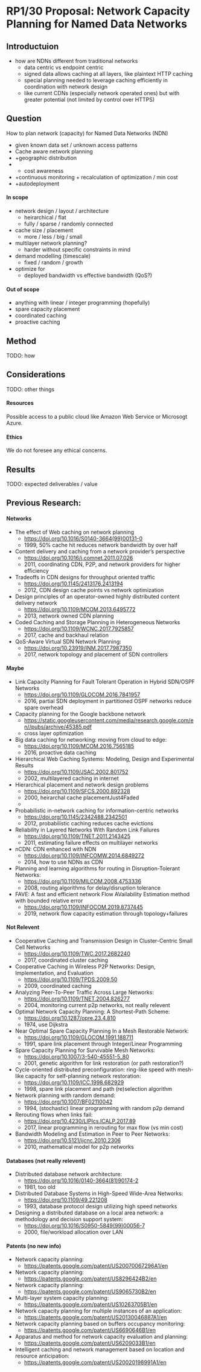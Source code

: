# RP1/30 Proposal: Network Capacity Planning for Named Data Networks

## Introductuion

- how are NDNs different from traditional networks
  - data centric vs endpoint centric
  - signed data allows caching at all layers, like plaintext HTTP caching
  - special planning needed to leverage caching efficiently in coordination with network design
  - like current CDNs (especially network operated ones) but with greater potential (not limited by control over HTTPS)

## Question

How to plan network (capacity) for Named Data Networks (NDN)

- given known data set / unknown access patterns
- Cache aware network planning
- +geographic distribution
- - cost awareness
- +continuous monitoring + recalculation of optimization / min cost
- +autodeployment

#### In scope

- network design / layout / architecture
  - heirarchical / flat
  - fully / sparse / randomly connected
- cache size / placement
  - more / less / big / small
- multilayer network planning?
  - harder without specific constraints in mind
- demand modelling (timescale)
  - fixed / random / growth
- optimize for
  - deployed bandwidth vs effective bandwidth (QoS?)

#### Out of scope

- anything with linear / integer programming (hopefully)
- spare capacity placement
- coordinated caching
- proactive caching

## Method

TODO: how

## Considerations

TODO: other things

#### Resources

Possible access to a public cloud like Amazon Web Service or Microsogt Azure.

#### Ethics

We do not foresee any ethical concerns.

## Results

TODO: expected deliverables / value

## Previous Research:

#### Networks

- The effect of Web caching on network planning
  - https://doi.org/10.1016/S0140-3664(99)00131-0
  - 1999, 50% cache hit reduces network bandwidth by over half
- Content delivery and caching from a network provider’s perspective
  - https://doi.org/10.1016/j.comnet.2011.07.026
  - 2011, coordinating CDN, P2P, and network providers for higher efficiency
- Tradeoffs in CDN designs for throughput oriented traffic
  - https://doi.org/10.1145/2413176.2413194
  - 2012, CDN design cache points vs network optimization
- Design principles of an operator-owned highly distributed content delivery network
  - https://doi.org/10.1109/MCOM.2013.6495772
  - 2013, network owned CDN planning
- Coded Caching and Storage Planning in Heterogeneous Networks
  - https://doi.org/10.1109/WCNC.2017.7925857
  - 2017, cache and backhaul relation
- QoS-Aware Virtual SDN Network Planning:
  - https://doi.org/10.23919/INM.2017.7987350
  - 2017, network topology and placement of SDN controllers

#### Maybe

- Link Capacity Planning for Fault Tolerant Operation in Hybrid SDN/OSPF Networks
  - https://doi.org/10.1109/GLOCOM.2016.7841957
  - 2016, partial SDN deployment in partitioned OSPF networks reduce spare overhead
- Capacity planning for the Google backbone network
  - https://static.googleusercontent.com/media/research.google.com/en//pubs/archive/45385.pdf
  - cross layer optimization
- Big data caching for networking: moving from cloud to edge:
  - https://doi.org/10.1109/MCOM.2016.7565185
  - 2016, proactive data caching
- Hierarchical Web Caching Systems: Modeling, Design and Experimental Results
  - https://doi.org/10.1109/JSAC.2002.801752
  - 2002, multilayered caching in internet
- Hierarchical placement and network design problems
  - https://doi.org/10.1109/SFCS.2000.892328
  - 2000, heirarchal cache placementJust4Faded
  -
- Probabilistic in-network caching for information-centric networks
  - https://doi.org/10.1145/2342488.2342501
  - 2012, probabilistic caching reduces cache evictions
- Reliability in Layered Networks With Random Link Failures
  - https://doi.org/10.1109/TNET.2011.2143425
  - 2011, estimating failure effects on multilayer networks
- nCDN: CDN enhanced with NDN
  - https://doi.org/10.1109/INFCOMW.2014.6849272
  - 2014, how to use NDNs as CDN
- Planning and learning algorithms for routing in Disruption-Tolerant Networks:
  - https://doi.org/10.1109/MILCOM.2008.4753336
  - 2008, routing algorithms for delay/disruption tolerance
- FAVE: A fast and efficient network Flow AVailability Estimation method with bounded relative error
  - https://doi.org/10.1109/INFOCOM.2019.8737445
  - 2019, network flow capacity estimation through topology+failures

#### Not Relevent

- Cooperative Caching and Transmission Design in Cluster-Centric Small Cell Networks
  - https://doi.org/10.1109/TWC.2017.2682240
  - 2017, coordinated cluster caching
- Cooperative Caching in Wireless P2P Networks: Design, Implementation, and Evaluation
  - https://doi.org/10.1109/TPDS.2009.50
  - 2009, coordinated caching
- Analyzing Peer-To-Peer Traffic Across Large Networks:
  - https://doi.org/10.1109/TNET.2004.826277
  - 2004, monitoring current p2p networks, not really relevent
- Optimal Network Capacity Planning: A Shortest-Path Scheme:
  - https://doi.org/10.1287/opre.23.4.810
  - 1974, use Dijkstra
- Near Optimal Spare Capacity Planning In a Mesh Restorable Network:
  - https://doi.org/10.1109/GLOCOM.1991.188711
  - 1991, spare link placement through Integer/Linear Programming
- Spare Capacity Planning for Survivable Mesh Networks:
  - https://doi.org/10.1007/3-540-45551-5_80
  - 2001, genetic algorithm for link restoration (or path restoration?)
- Cycle-oriented distributed preconfiguration: ring-like speed with mesh-like capacity for self-planning network restoration:
  - https://doi.org/10.1109/ICC.1998.682929
  - 1998, spare link placement and path (re)selection algorithm
- Network planning with random demand:
  - https://doi.org/10.1007/BF02110042
  - 1994, (stochastic) linear programming with random p2p demand
- Rerouting flows when links fail:
  - https://doi.org/10.4230/LIPIcs.ICALP.2017.89
  - 2017, linear programming in rerouting for max flow (vs min cost)
- Bandwidth Modeling and Estimation in Peer to Peer Networks:
  - https://doi.org/10.5121/ijcnc.2010.2306
  - 2010, mathematical model for p2p networks

#### Databases (not really relevent)

- Distributed database network architecture:
  - https://doi.org/10.1016/0140-3664(81)90174-2
  - 1981, too old
- Distributed Database Systems in High-Speed Wide-Area Networks:
  - https://doi.org/10.1109/49.221208
  - 1993, database protocol design utilizing high speed networks
- Designing a distributed database on a local area network: a methodology and decision support system:
  - https://doi.org/10.1016/S0950-5849(99)00056-7
  - 2000, file/workload allocation over LAN

#### Patents (no new info)

- Network capacity planning:
  - https://patents.google.com/patent/US20070067296A1/en
- Network capacity planning:
  - https://patents.google.com/patent/US8296424B2/en
- Network capacity planning:
  - https://patents.google.com/patent/US9065730B2/en
- Multi-layer system capacity planning:
  - https://patents.google.com/patent/US10263705B1/en
- Network capacity planning for multiple instances of an application:
  - https://patents.google.com/patent/US20130046887A1/en
- Network capacity planning based on buffers occupancy monitoring:
  - https://patents.google.com/patent/US6690646B1/en
- Apparatus and method for network capacity evaluation and planning:
  - https://patents.google.com/patent/US6209033B1/en
- Intelligent caching and network management based on location and resource anticipation:
  - https://patents.google.com/patent/US20020198991A1/en
